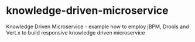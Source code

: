 # knowledge-driven-microservice
Knowledge Driven Microservice - example how to employ jBPM, Drools and Vert.x to build responsive knowledge driven microservice
